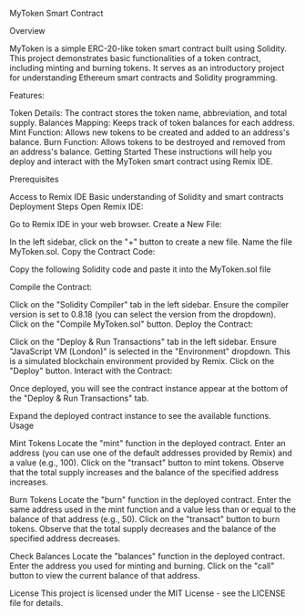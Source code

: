 MyToken Smart Contract

Overview

MyToken is a simple ERC-20-like token smart contract built using Solidity. This project demonstrates basic functionalities of a token contract, including minting and burning tokens. It serves as an introductory project for understanding Ethereum smart contracts and Solidity programming.

Features:

Token Details: The contract stores the token name, abbreviation, and total supply.
Balances Mapping: Keeps track of token balances for each address.
Mint Function: Allows new tokens to be created and added to an address's balance.
Burn Function: Allows tokens to be destroyed and removed from an address's balance.
Getting Started
These instructions will help you deploy and interact with the MyToken smart contract using Remix IDE.

Prerequisites

Access to Remix IDE
Basic understanding of Solidity and smart contracts
Deployment Steps
Open Remix IDE:

Go to Remix IDE in your web browser.
Create a New File:

In the left sidebar, click on the "+" button to create a new file.
Name the file MyToken.sol.
Copy the Contract Code:

Copy the following Solidity code and paste it into the MyToken.sol file

Compile the Contract:

Click on the "Solidity Compiler" tab in the left sidebar.
Ensure the compiler version is set to 0.8.18 (you can select the version from the dropdown).
Click on the "Compile MyToken.sol" button.
Deploy the Contract:

Click on the "Deploy & Run Transactions" tab in the left sidebar.
Ensure "JavaScript VM (London)" is selected in the "Environment" dropdown. This is a simulated blockchain environment provided by Remix.
Click on the "Deploy" button.
Interact with the Contract:

Once deployed, you will see the contract instance appear at the bottom of the "Deploy & Run Transactions" tab.


Expand the deployed contract instance to see the available functions.
Usage

Mint Tokens
Locate the "mint" function in the deployed contract.
Enter an address (you can use one of the default addresses provided by Remix) and a value (e.g., 100).
Click on the "transact" button to mint tokens.
Observe that the total supply increases and the balance of the specified address increases.


Burn Tokens
Locate the "burn" function in the deployed contract.
Enter the same address used in the mint function and a value less than or equal to the balance of that address (e.g., 50).
Click on the "transact" button to burn tokens.
Observe that the total supply decreases and the balance of the specified address decreases.


Check Balances
Locate the "balances" function in the deployed contract.
Enter the address you used for minting and burning.
Click on the "call" button to view the current balance of that address.


License
This project is licensed under the MIT License - see the LICENSE file for details.
